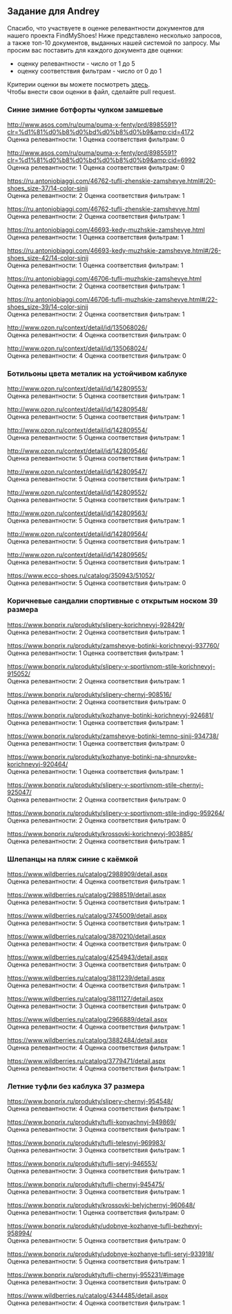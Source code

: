 ## Задание для Andrey

Спасибо, что участвуете в оценке релевантности документов для нашего проекта FindMyShoes! Ниже представлено несколько запросов, а также топ-10 документов, выданных нашей системой по запросу. Мы просим вас поставить для каждого документа две оценки:
 - оценку релевантности - число от 1 до 5
 - оценку соответствия фильтрам - число от 0 до 1

Критерии оценки вы можете посмотреть [здесь](https://github.com/ItsLastDay/FindMyShoes/blob/master/docs/assessment/criteria.md).  
Чтобы внести свои оценки в файл, сделайте pull request.




### Синие зимние ботфорты чулком замшевые  
http://www.asos.com/ru/puma/puma-x-fenty/prd/8985591?clr=%d1%81%d0%b8%d0%bd%d0%b8%d0%b9&amp;cid=4172  
Оценка релевантности:   1
Оценка соответствия фильтрам:   0

http://www.asos.com/ru/puma/puma-x-fenty/prd/8985591?clr=%d1%81%d0%b8%d0%bd%d0%b8%d0%b9&amp;cid=6992  
Оценка релевантности:   1
Оценка соответствия фильтрам:   0

https://ru.antoniobiaggi.com/46762-tufli-zhenskie-zamshevye.html#/20-shoes_size-37/14-color-sinij  
Оценка релевантности:   2
Оценка соответствия фильтрам:   1

https://ru.antoniobiaggi.com/46762-tufli-zhenskie-zamshevye.html  
Оценка релевантности:   2
Оценка соответствия фильтрам:   1

https://ru.antoniobiaggi.com/46693-kedy-muzhskie-zamshevye.html  
Оценка релевантности:   1
Оценка соответствия фильтрам:  1

https://ru.antoniobiaggi.com/46693-kedy-muzhskie-zamshevye.html#/26-shoes_size-42/14-color-sinij  
Оценка релевантности:   1
Оценка соответствия фильтрам:   1

https://ru.antoniobiaggi.com/46706-tufli-muzhskie-zamshevye.html  
Оценка релевантности:   2
Оценка соответствия фильтрам:   1

https://ru.antoniobiaggi.com/46706-tufli-muzhskie-zamshevye.html#/22-shoes_size-39/14-color-sinij  
Оценка релевантности:   2
Оценка соответствия фильтрам:   1

http://www.ozon.ru/context/detail/id/135068026/  
Оценка релевантности:   4
Оценка соответствия фильтрам:   0

http://www.ozon.ru/context/detail/id/135068024/  
Оценка релевантности:   4
Оценка соответствия фильтрам:   0





### Ботильоны цвета металик на устойчивом каблуке  
http://www.ozon.ru/context/detail/id/142809553/  
Оценка релевантности:   5
Оценка соответствия фильтрам:   1

http://www.ozon.ru/context/detail/id/142809548/  
Оценка релевантности:   5
Оценка соответствия фильтрам:   1

http://www.ozon.ru/context/detail/id/142809554/  
Оценка релевантности:   5
Оценка соответствия фильтрам:   1

http://www.ozon.ru/context/detail/id/142809546/  
Оценка релевантности:   5
Оценка соответствия фильтрам:   1

http://www.ozon.ru/context/detail/id/142809547/  
Оценка релевантности:   5
Оценка соответствия фильтрам:   1

http://www.ozon.ru/context/detail/id/142809552/  
Оценка релевантности:   5
Оценка соответствия фильтрам:   1

http://www.ozon.ru/context/detail/id/142809563/  
Оценка релевантности:   5
Оценка соответствия фильтрам:   1

http://www.ozon.ru/context/detail/id/142809564/  
Оценка релевантности:   5
Оценка соответствия фильтрам:   1

http://www.ozon.ru/context/detail/id/142809565/  
Оценка релевантности:  5
Оценка соответствия фильтрам:   1

https://www.ecco-shoes.ru/catalog/350943/51052/  
Оценка релевантности:   5
Оценка соответствия фильтрам: 0  





### Коричневые cандалии спортивные с открытым носком 39 размера  
https://www.bonprix.ru/produkty/slipery-korichnevyj-928429/  
Оценка релевантности:   2
Оценка соответствия фильтрам:   1

https://www.bonprix.ru/produkty/zamshevye-botinki-korichnevyj-937760/  
Оценка релевантности:   1
Оценка соответствия фильтрам:   1

https://www.bonprix.ru/produkty/slipery-v-sportivnom-stile-korichnevyj-915052/  
Оценка релевантности:   2
Оценка соответствия фильтрам:  1

https://www.bonprix.ru/produkty/slipery-chernyj-908516/  
Оценка релевантности:   2
Оценка соответствия фильтрам:  0

https://www.bonprix.ru/produkty/kozhanye-botinki-korichnevyj-924681/  
Оценка релевантности:   1
Оценка соответствия фильтрам:  1

https://www.bonprix.ru/produkty/zamshevye-botinki-temno-sinij-934738/  
Оценка релевантности:   1
Оценка соответствия фильтрам:   0

https://www.bonprix.ru/produkty/kozhanye-botinki-na-shnurovke-korichnevyj-920464/  
Оценка релевантности:   1
Оценка соответствия фильтрам:   1

https://www.bonprix.ru/produkty/slipery-v-sportivnom-stile-chernyj-925047/  
Оценка релевантности:   2
Оценка соответствия фильтрам:   0

https://www.bonprix.ru/produkty/slipery-v-sportivnom-stile-indigo-959264/  
Оценка релевантности:   2
Оценка соответствия фильтрам:   0

https://www.bonprix.ru/produkty/krossovki-korichnevyj-903885/  
Оценка релевантности:   2
Оценка соответствия фильтрам:   1





### Шлепанцы на пляж синие с каёмкой  
https://www.wildberries.ru/catalog/2988909/detail.aspx  
Оценка релевантности:   4
Оценка соответствия фильтрам:   1

https://www.wildberries.ru/catalog/2988519/detail.aspx  
Оценка релевантности:   5
Оценка соответствия фильтрам:   1

https://www.wildberries.ru/catalog/3745009/detail.aspx  
Оценка релевантности:   5
Оценка соответствия фильтрам:   1

https://www.wildberries.ru/catalog/3870210/detail.aspx  
Оценка релевантности:   4
Оценка соответствия фильтрам:   0

https://www.wildberries.ru/catalog/4254943/detail.aspx  
Оценка релевантности:   3
Оценка соответствия фильтрам:   0

https://www.wildberries.ru/catalog/3811239/detail.aspx  
Оценка релевантности:   4
Оценка соответствия фильтрам:   1

https://www.wildberries.ru/catalog/3811127/detail.aspx  
Оценка релевантности:   3
Оценка соответствия фильтрам:   0

https://www.wildberries.ru/catalog/2966889/detail.aspx  
Оценка релевантности:   4
Оценка соответствия фильтрам:   1

https://www.wildberries.ru/catalog/3882484/detail.aspx  
Оценка релевантности:   4
Оценка соответствия фильтрам:   1

https://www.wildberries.ru/catalog/3779471/detail.aspx  
Оценка релевантности:   4
Оценка соответствия фильтрам:   1





### Летние туфли без каблука 37 размера  
https://www.bonprix.ru/produkty/slipery-chernyj-954548/  
Оценка релевантности:   4
Оценка соответствия фильтрам:   1

https://www.bonprix.ru/produkty/tufli-konyachnyj-949869/  
Оценка релевантности:   3
Оценка соответствия фильтрам:   1

https://www.bonprix.ru/produkty/tufli-telesnyj-969983/  
Оценка релевантности:   3
Оценка соответствия фильтрам:   1

https://www.bonprix.ru/produkty/tufli-seryj-946553/  
Оценка релевантности:   3
Оценка соответствия фильтрам:   1

https://www.bonprix.ru/produkty/tufli-chernyj-945475/  
Оценка релевантности:   3
Оценка соответствия фильтрам:   1

https://www.bonprix.ru/produkty/krossovki-belyjchernyj-960648/  
Оценка релевантности:   1
Оценка соответствия фильтрам:   0

https://www.bonprix.ru/produkty/udobnye-kozhanye-tufli-bezhevyj-958994/  
Оценка релевантности:   5
Оценка соответствия фильтрам:   0

https://www.bonprix.ru/produkty/udobnye-kozhanye-tufli-seryj-933918/  
Оценка релевантности:   5
Оценка соответствия фильтрам:   1

https://www.bonprix.ru/produkty/tufli-chernyj-955231/#image  
Оценка релевантности:   3
Оценка соответствия фильтрам:   0

https://www.wildberries.ru/catalog/4344485/detail.aspx  
Оценка релевантности:   4
Оценка соответствия фильтрам:   1
